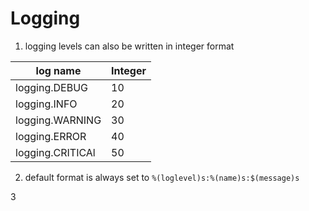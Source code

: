 # Logging

1. logging levels can also be written in integer format

| log name| Integer|
|---|---|
| logging.DEBUG  | 10 |
| logging.INFO | 20 |
| logging.WARNING | 30 |
| logging.ERROR | 40 |
| logging.CRITICAl | 50 |

2. default format is always set to 
`%(loglevel)s:%(name)s:$(message)s`

3